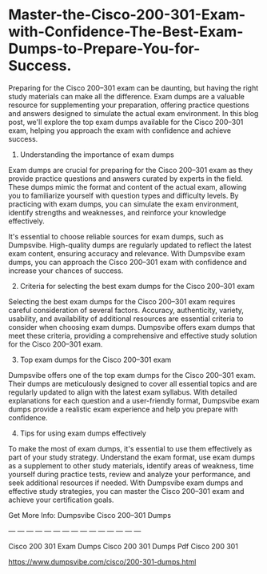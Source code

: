 # Master-the-Cisco-200-301-Exam-with-Confidence-The-Best-Exam-Dumps-to-Prepare-You-for-Success.

Preparing for the Cisco 200–301 exam can be daunting, but having the right study materials can make all the difference. Exam dumps are a valuable resource for supplementing your preparation, offering practice questions and answers designed to simulate the actual exam environment. In this blog post, we'll explore the top exam dumps available for the Cisco 200–301 exam, helping you approach the exam with confidence and achieve success.

1. Understanding the importance of exam dumps

Exam dumps are crucial for preparing for the Cisco 200–301 exam as they provide practice questions and answers curated by experts in the field. These dumps mimic the format and content of the actual exam, allowing you to familiarize yourself with question types and difficulty levels. By practicing with exam dumps, you can simulate the exam environment, identify strengths and weaknesses, and reinforce your knowledge effectively.

It's essential to choose reliable sources for exam dumps, such as Dumpsvibe. High-quality dumps are regularly updated to reflect the latest exam content, ensuring accuracy and relevance. With Dumpsvibe exam dumps, you can approach the Cisco 200–301 exam with confidence and increase your chances of success.

2. Criteria for selecting the best exam dumps for the Cisco 200–301 exam

Selecting the best exam dumps for the Cisco 200–301 exam requires careful consideration of several factors. Accuracy, authenticity, variety, usability, and availability of additional resources are essential criteria to consider when choosing exam dumps. Dumpsvibe offers exam dumps that meet these criteria, providing a comprehensive and effective study solution for the Cisco 200–301 exam.

3. Top exam dumps for the Cisco 200–301 exam

Dumpsvibe offers one of the top exam dumps for the Cisco 200–301 exam. Their dumps are meticulously designed to cover all essential topics and are regularly updated to align with the latest exam syllabus. With detailed explanations for each question and a user-friendly format, Dumpsvibe exam dumps provide a realistic exam experience and help you prepare with confidence.

4. Tips for using exam dumps effectively

To make the most of exam dumps, it's essential to use them effectively as part of your study strategy. Understand the exam format, use exam dumps as a supplement to other study materials, identify areas of weakness, time yourself during practice tests, review and analyze your performance, and seek additional resources if needed. With Dumpsvibe exam dumps and effective study strategies, you can master the Cisco 200–301 exam and achieve your certification goals.

Get More Info: Dumpsvibe Cisco 200–301 Dumps

— — — — — — — — — — — — — — —

Cisco 200 301 Exam Dumps
Cisco 200 301 Dumps Pdf
Cisco 200 301

https://www.dumpsvibe.com/cisco/200-301-dumps.html
